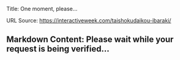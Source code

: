 Title: One moment, please...

URL Source: https://interactiveweek.com/taishokudaikou-ibaraki/

Markdown Content:
Please wait while your request is being verified...
---------------------------------------------------
